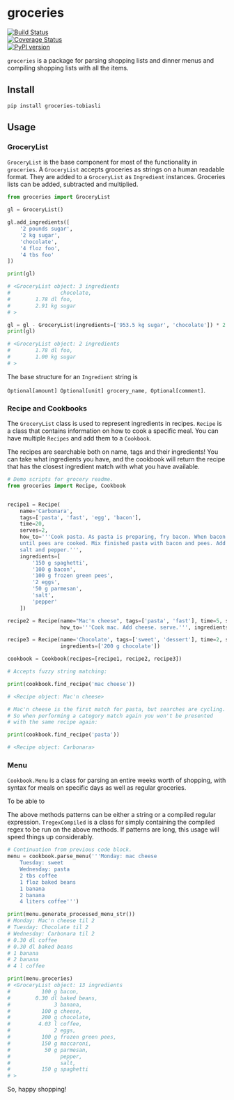 # groceries
[![Build Status](https://travis-ci.org/tobiasli/tregex.svg?branch=master)](https://travis-ci.org/tobiasli/tregex)<br/>
[![Coverage Status](https://coveralls.io/repos/github/tobiasli/tregex/badge.svg?branch=master)](https://coveralls.io/github/tobiasli/tregex?branch=master)<br/>
[![PyPI version](https://badge.fury.io/py/tregex-tobiasli.svg)](https://badge.fury.io/py/tregex-tobiasli)<br/>

`groceries` is a package for parsing shopping lists and dinner menus and compiling shopping lists with all the items.

## Install

```
pip install groceries-tobiasli
```

## Usage

### GroceryList
`GroceryList` is the base component for most of the functionality in `groceries`. A `GroceryList` accepts groceries
as strings on a human readable format. They are added to a `GroceryList` as `Ingredient` instances. Groceries lists can
be added, subtracted and multiplied.

```python
from groceries import GroceryList

gl = GroceryList()

gl.add_ingredients([
    '2 pounds sugar',
    '2 kg sugar',
    'chocolate',
    '4 floz foo',
    '4 tbs foo'
])

print(gl)

# <GroceryList object: 3 ingredients
#                chocolate,
#        1.78 dl foo,
#        2.91 kg sugar
# >

gl = gl - GroceryList(ingredients=['953.5 kg sugar', 'chocolate']) * 2
print(gl)

# <GroceryList object: 2 ingredients
#        1.78 dl foo,
#        1.00 kg sugar
# >
```

The base structure for an `Ingredient` string is 

`Optional[amount] Optional[unit] grocery_name, Optional[comment]`.

### Recipe and Cookbooks

The `GroceryList` class is used to represent ingredients in recipes. `Recipe` is a class that contains information
on how to cook a specific meal. You can have multiple `Recipes` and add them to a `Cookbook`.

The recipes are searchable both on name, tags and their ingredients! You
can take what ingredients you have, and the cookbook will return the 
recipe that has the closest ingredient match with what you have available.

```python
# Demo scripts for grocery readme.
from groceries import Recipe, Cookbook


recipe1 = Recipe(
    name='Carbonara',
    tags=['pasta', 'fast', 'egg', 'bacon'],
    time=20,
    serves=2,
    how_to='''Cook pasta. As pasta is preparing, fry bacon. When bacon is done, add frozen pees and continue frying
    until pees are cooked. Mix finished pasta with bacon and pees. Add eggs and grated parmesan and stir. Season with
    salt and pepper.''',
    ingredients=[
        '150 g spaghetti',
        '100 g bacon',
        '100 g frozen green pees',
        '2 eggs',
        '50 g parmesan',
        'salt',
        'pepper'
    ])

recipe2 = Recipe(name="Mac'n cheese", tags=['pasta', 'fast'], time=5, serves=2,
                 how_to='''Cook mac. Add cheese. serve.''', ingredients=['150 g maccaroni', '100 g cheese', ])

recipe3 = Recipe(name='Chocolate', tags=['sweet', 'dessert'], time=2, serves=2, how_to='''Eat chocolate.''',
                 ingredients=['200 g chocolate'])

cookbook = Cookbook(recipes=[recipe1, recipe2, recipe3])

# Accepts fuzzy string matching:

print(cookbook.find_recipe('mac cheese'))

# <Recipe object: Mac'n cheese>

# Mac'n cheese is the first match for pasta, but searches are cycling. 
# So when performing a category match again you won't be presented 
# with the same recipe again:

print(cookbook.find_recipe('pasta'))

# <Recipe object: Carbonara>
```

### Menu
`Cookbook.Menu` is a class for parsing an entire weeks worth of shopping,
with syntax for meals on specific days as well as regular groceries.

To be able to 

The above methods patterns can be either a string or a compiled regular expression. `TregexCompiled` is a class for simply
containing the compiled regex to be run on the above methods. If patterns are long, this usage will speed things up
considerably.

```python
# Continuation from previous code block.
menu = cookbook.parse_menu('''Monday: mac cheese
    Tuesday: sweet
    Wednesday: pasta
    2 tbs coffee
    1 floz baked beans
    1 banana
    2 banana
    4 liters coffee''')

print(menu.generate_processed_menu_str())
# Monday: Mac'n cheese til 2
# Tuesday: Chocolate til 2
# Wednesday: Carbonara til 2
# 0.30 dl coffee
# 0.30 dl baked beans
# 1 banana
# 2 banana
# 4 l coffee

print(menu.groceries)
# <GroceryList object: 13 ingredients
#          100 g bacon,
#        0.30 dl baked beans,
#              3 banana,
#          100 g cheese,
#          200 g chocolate,
#         4.03 l coffee,
#              2 eggs,
#          100 g frozen green pees,
#          150 g maccaroni,
#           50 g parmesan,
#                pepper,
#                salt,
#          150 g spaghetti
# >
```

So, happy shopping!
